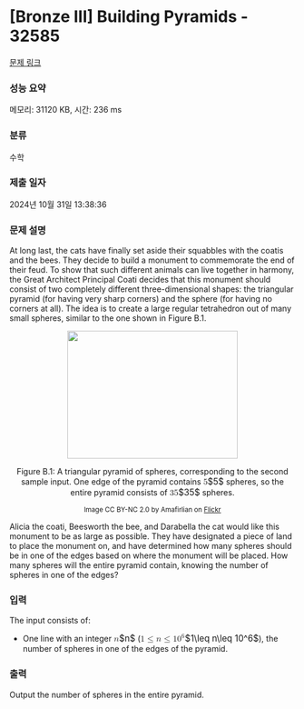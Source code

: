 # [Bronze III] Building Pyramids - 32585 

[문제 링크](https://www.acmicpc.net/problem/32585) 

### 성능 요약

메모리: 31120 KB, 시간: 236 ms

### 분류

수학

### 제출 일자

2024년 10월 31일 13:38:36

### 문제 설명

<p>At long last, the cats have finally set aside their squabbles with the coatis and the bees. They decide to build a monument to commemorate the end of their feud. To show that such different animals can live together in harmony, the Great Architect Principal Coati decides that this monument should consist of two completely different three-dimensional shapes: the triangular pyramid (for having very sharp corners) and the sphere (for having no corners at all). The idea is to create a large regular tetrahedron out of many small spheres, similar to the one shown in Figure B.1.</p>

<p style="text-align: center;"><img alt="" src="https://upload.acmicpc.net/1fa91653-a93c-429a-ac21-e0a114ccfcdb/-/preview/" style="width: 300px; height: 225px;"></p>

<p style="text-align: center;">Figure B.1: A triangular pyramid of spheres, corresponding to the second sample input. One edge of the pyramid contains <mjx-container class="MathJax" jax="CHTML" style="font-size: 109%; position: relative;"><mjx-math class="MJX-TEX" aria-hidden="true"><mjx-mn class="mjx-n"><mjx-c class="mjx-c35"></mjx-c></mjx-mn></mjx-math><mjx-assistive-mml unselectable="on" display="inline"><math xmlns="http://www.w3.org/1998/Math/MathML"><mn>5</mn></math></mjx-assistive-mml><span aria-hidden="true" class="no-mathjax mjx-copytext">$5$</span></mjx-container> spheres, so the entire pyramid consists of <mjx-container class="MathJax" jax="CHTML" style="font-size: 109%; position: relative;"><mjx-math class="MJX-TEX" aria-hidden="true"><mjx-mn class="mjx-n"><mjx-c class="mjx-c33"></mjx-c><mjx-c class="mjx-c35"></mjx-c></mjx-mn></mjx-math><mjx-assistive-mml unselectable="on" display="inline"><math xmlns="http://www.w3.org/1998/Math/MathML"><mn>35</mn></math></mjx-assistive-mml><span aria-hidden="true" class="no-mathjax mjx-copytext">$35$</span></mjx-container> spheres.</p>

<p style="text-align: center;"><small>Image CC BY-NC 2.0 by Amafirlian on <a href="https://www.flickr.com/photos/amafirlian/355893316">Flickr</a></small></p>

<p>Alicia the coati, Beesworth the bee, and Darabella the cat would like this monument to be as large as possible. They have designated a piece of land to place the monument on, and have determined how many spheres should be in one of the edges based on where the monument will be placed. How many spheres will the entire pyramid contain, knowing the number of spheres in one of the edges?</p>

### 입력 

 <p>The input consists of:</p>

<ul>
	<li>One line with an integer <mjx-container class="MathJax" jax="CHTML" style="font-size: 109%; position: relative;"><mjx-math class="MJX-TEX" aria-hidden="true"><mjx-mi class="mjx-i"><mjx-c class="mjx-c1D45B TEX-I"></mjx-c></mjx-mi></mjx-math><mjx-assistive-mml unselectable="on" display="inline"><math xmlns="http://www.w3.org/1998/Math/MathML"><mi>n</mi></math></mjx-assistive-mml><span aria-hidden="true" class="no-mathjax mjx-copytext">$n$</span></mjx-container> (<mjx-container class="MathJax" jax="CHTML" style="font-size: 109%; position: relative;"><mjx-math class="MJX-TEX" aria-hidden="true"><mjx-mn class="mjx-n"><mjx-c class="mjx-c31"></mjx-c></mjx-mn><mjx-mo class="mjx-n" space="4"><mjx-c class="mjx-c2264"></mjx-c></mjx-mo><mjx-mi class="mjx-i" space="4"><mjx-c class="mjx-c1D45B TEX-I"></mjx-c></mjx-mi><mjx-mo class="mjx-n" space="4"><mjx-c class="mjx-c2264"></mjx-c></mjx-mo><mjx-msup space="4"><mjx-mn class="mjx-n"><mjx-c class="mjx-c31"></mjx-c><mjx-c class="mjx-c30"></mjx-c></mjx-mn><mjx-script style="vertical-align: 0.393em;"><mjx-mn class="mjx-n" size="s"><mjx-c class="mjx-c36"></mjx-c></mjx-mn></mjx-script></mjx-msup></mjx-math><mjx-assistive-mml unselectable="on" display="inline"><math xmlns="http://www.w3.org/1998/Math/MathML"><mn>1</mn><mo>≤</mo><mi>n</mi><mo>≤</mo><msup><mn>10</mn><mn>6</mn></msup></math></mjx-assistive-mml><span aria-hidden="true" class="no-mathjax mjx-copytext">$1\leq n\leq 10^6$</span></mjx-container>), the number of spheres in one of the edges of the pyramid.</li>
</ul>

### 출력 

 <p>Output the number of spheres in the entire pyramid.</p>

